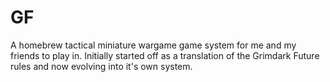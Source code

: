 # GF

A homebrew tactical miniature wargame game system for me and my friends to play in. Initially started off as a translation of the Grimdark Future rules and now evolving into it's own system.
